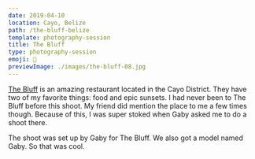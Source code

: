 ```yaml
---
date: 2019-04-10
location: Cayo, Belize
path: /the-bluff-belize
template: photography-session
title: The Bluff
type: photography-session
emoji: 🍻
previewImage: ./images/the-bluff-08.jpg
---
```


[The Bluff](https://www.instagram.com/thebluffsbz/) is an amazing restaurant located in the Cayo District. They have two of my favorite things: food and epic sunsets. I had never been to The Bluff before this shoot. My friend did mention the place to me a few times though. Because of this, I was super stoked when Gaby asked me to do a shoot there.

The shoot was set up by Gaby for The Bluff. We also got a model named Gaby. So that was cool.